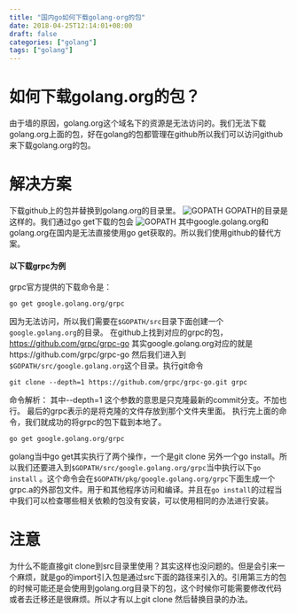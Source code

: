 ```yaml
---
title: "国内go如何下载golang-org的包"
date: 2018-04-25T12:14:01+08:00
draft: false
categories: ["golang"]
tags: ["golang"]
---
```


# 如何下载golang.org的包？

由于墙的原因，golang.org这个域名下的资源是无法访问的。我们无法下载golang.org上面的包，好在golang的包都管理在github所以我们可以访问github来下载golang.org的包。

# 解决方案

下载github上的包并替换到golang.org的目录里。
![GOPATH](https://upload-images.jianshu.io/upload_images/677473-3391c5bcbfb736dc.png?imageMogr2/auto-orient/strip%7CimageView2/2/w/1240)
GOPATH的目录是这样的。我们通过go get下载的包会
![GOPATH](https://upload-images.jianshu.io/upload_images/677473-812d837f0a0c16ac.png?imageMogr2/auto-orient/strip%7CimageView2/2/w/1240)
其中google.golang.org和golang.org在国内是无法直接使用go get获取的。所以我们使用github的替代方案。

#### 以下载grpc为例
grpc官方提供的下载命令是：
````
go get google.golang.org/grpc
````
因为无法访问，所以我们需要在`$GOPATH/src`目录下面创建一个`google.golang.org`的目录。
在github上找到对应的grpc的包，https://github.com/grpc/grpc-go 
其实google.golang.org对应的就是https://github.com/grpc/grpc-go
然后我们进入到`$GOPATH/src/google.golang.org`这个目录。执行git命令
````
git clone --depth=1 https://github.com/grpc/grpc-go.git grpc
````
命令解析：
其中--depth=1 这个参数的意思是只克隆最新的commit分支。不加也行。
最后的grpc表示的是将克隆的文件存放到那个文件夹里面。
执行完上面的命令，我们就成功的将grpc的包下载到本地了。

````
go get google.golang.org/grpc
````
golang当中go get其实执行了两个操作，一个是git clone 另外一个go install。所以我们还要进入到`$GOPATH/src/google.golang.org/grpc`当中执行以下`go install` 。这个命令会在`$GOPATH/pkg/google.golang.org/grpc`下面生成一个grpc.a的外部包文件。用于和其他程序访问和编译。并且在`go install`的过程当中我们可以检查哪些相关依赖的包没有安装，可以使用相同的办法进行安装。

# 注意
为什么不能直接git clone到src目录里使用？其实这样也没问题的。但是会引来一个麻烦，就是go的import引入包是通过src下面的路径来引入的。引用第三方的包的时候可能还是会使用到golang.org目录下的包，这个时候你可能需要修改代码或者去迁移还是很麻烦。所以才有以上git clone 然后替换目录的办法。
